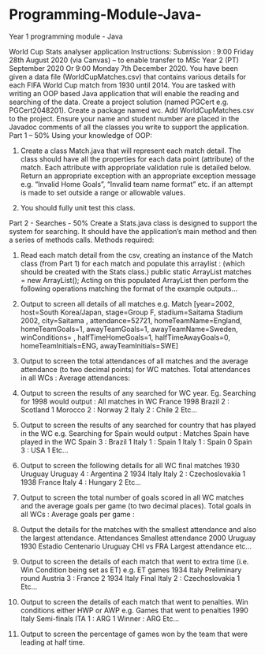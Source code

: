# Programming-Module-Java-
Year 1 programming module - Java


World Cup Stats analyser application
Instructions:
Submission : 9:00 Friday 28th August 2020 (via Canvas) – to enable transfer to MSc Year 2 (PT) September 2020
Or 9:00 Monday 7th December 2020.
You have been given a data file (WorldCupMatches.csv) that contains various details for each FIFA World Cup match from 1930 until 2014. You are tasked with writing an OOP based Java application that will enable the reading and searching of the data.
Create a project solution (named PGCert<your student id> e.g. PGCert2048201). Create a package named wc. Add WorldCupMatches.csv to the project. Ensure your name and student number are placed in the Javadoc comments of all the classes you write to support the application.
Part 1 – 50%
Using your knowledge of OOP:
  
1. Create a class Match.java that will represent each match detail. The class should have all the properties for each data point (attribute) of the match. Each attribute with appropriate validation rule is detailed below.
Return an appropriate exception with an appropriate exception message e.g. “Invalid Home Goals”, “Invalid team name format” etc. if an attempt is made to set outside a range or allowable values.

2. You should fully unit test this class.


Part 2 - Searches - 50%
Create a Stats.java class is designed to support the system for searching. It should have the application’s main method and then a series of methods calls.
Methods required:

1. Read each match detail from the csv, creating an instance of the Match class (from Part 1) for each match and populate this arraylist : (which should be created with the Stats class.)
public static ArrayList<Match> matches = new ArrayList<Match>(); Acting on this populated ArrayList then perform the following operations matching the format of the
example outputs...
  
2. Output to screen all details of all matches e.g.
Match [year=2002, host=South Korea/Japan, stage=Group F, stadium=Saitama Stadium 2002, city=Saitama , attendance=52721, homeTeamName=England, homeTeamGoals=1, awayTeamGoals=1, awayTeamName=Sweden, winConditions= , halfTimeHomeGoals=1, halfTimeAwayGoals=0, homeTeamInitials=ENG, awayTeamInitials=SWE]

3. Output to screen the total attendances of all matches and the average attendance (to two decimal points) for WC matches.
Total attendances in all WCs : Average attendances:

4. Output to screen the results of any searched for WC year. Eg. Searching for 1998 would output :
All matches in WC France 1998 Brazil 2 : Scotland 1
Morocco 2 : Norway 2
Italy 2 : Chile 2
Etc...

5. Output to screen the results of any searched for country that has played in the WC e.g. Searching for Spain would output :
Matches Spain have played in the WC Spain 3 : Brazil 1
Italy 1 : Spain 1
Italy 1 : Spain 0
Spain 3 : USA 1 Etc...
 
6. Output to screen the following details for all WC final matches
1930 Uruguay
Uruguay 4 : Argentina 2
1934 Italy
Italy 2 : Czechoslovakia 1
1938 France
Italy 4 : Hungary 2
Etc...

7. Output to screen the total number of goals scored in all WC matches and the average goals per game (to
two decimal places).
Total goals in all WCs : Average goals per game :

8. Output the details for the matches with the smallest attendance and also the largest attendance.
Attendances
Smallest attendance 2000
Uruguay 1930 Estadio Centenario Uruguay CHI vs FRA
Largest attendance etc...

9. Output to screen the details of each match that went to extra time (i.e. Win Condition being set as ET) e.g.
ET games
1934 Italy Preliminary round Austria 3 : France 2
1934 Italy Final
Italy 2 : Czechoslovakia 1 Etc...

10. Output to screen the details of each match that went to penalties. Win conditions either HWP or AWP e.g.
Games that went to penalties 1990 Italy Semi-finals
ITA 1 : ARG 1
Winner : ARG
Etc...

11. Output to screen the percentage of games won by the team that were leading at half time.
